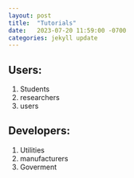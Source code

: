 ```yaml
---
layout: post
title:  "Tutorials"
date:   2023-07-20 11:59:00 -0700
categories: jekyll update
---
```


## Users:
1. Students
2. researchers
3. users

## Developers:
1. Utilities
2. manufacturers
3. Goverment
